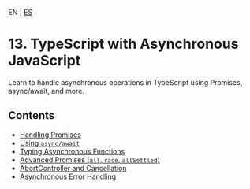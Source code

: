 <!-- MULTILANGUAJE MENU START -->
EN | [ES](https://lckpig.gitbook.io/es-practical-dev-handbook/typescript/async-javascript)
<!-- MULTILANGUAJE MENU END -->

# 13. TypeScript with Asynchronous JavaScript

Learn to handle asynchronous operations in TypeScript using Promises, async/await, and more.

## Contents
* [Handling Promises](handling-promises.md)
* [Using `async/await`](async-await.md)
* [Typing Asynchronous Functions](typing-async-functions.md)
* [Advanced Promises (`all`, `race`, `allSettled`)](advanced-promises.md)
* [AbortController and Cancellation](abort-controller.md)
* [Asynchronous Error Handling](error-handling-async.md) 